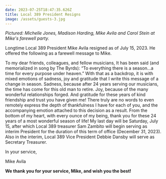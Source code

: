 ```yaml
---
date: 2023-07-25T18:47:35.626Z
title: Local 389 President Resigns
image: /assets/guests-3.jpg
---
```

*P﻿ictured: Michelle Jones, Madison Harding, Mike Avila and Carol Stein at Mike's farewell party.*

L﻿ongtime Local 389 President Mike Avila resigned as of July 15, 2023. He offered the following as a farewell message to Mike. 

To my dear friends, colleagues, and fellow musicians,
	It has been said (and memorialized in song by The Byrds): “To everything there is a season…a time for every purpose under heaven.” 
	With that as a backdrop, it is with mixed emotions of sadness, joy and gratitude that I write this message of a change in season.
	Sadness, because after 24 years serving our musicians, the time has come for this old man to retire. Joy, because of the many wonderful relationships forged. And gratitude for these years of kind friendship and trust you have given me!
	There truly are no words to even remotely express the depth of thankfulness I have for each of you, and the accompanying emotion attached to this decision as a result. 
	From the bottom of my heart, with every ounce of my being, thank you for these 24 years of a most wonderful season of life!
	My last day will be Saturday, July 15, after which Local 389 treasurer Sam Zambito will begin serving as interim President for the duration of this term of office (December 31, 2023). Also in the interim, Local 389 Vice President Debbie Dansby will serve as Secretary Treasurer.


In your service,

M﻿ike Avila



**We thank you for your service, Mike, and wish you the best!**
